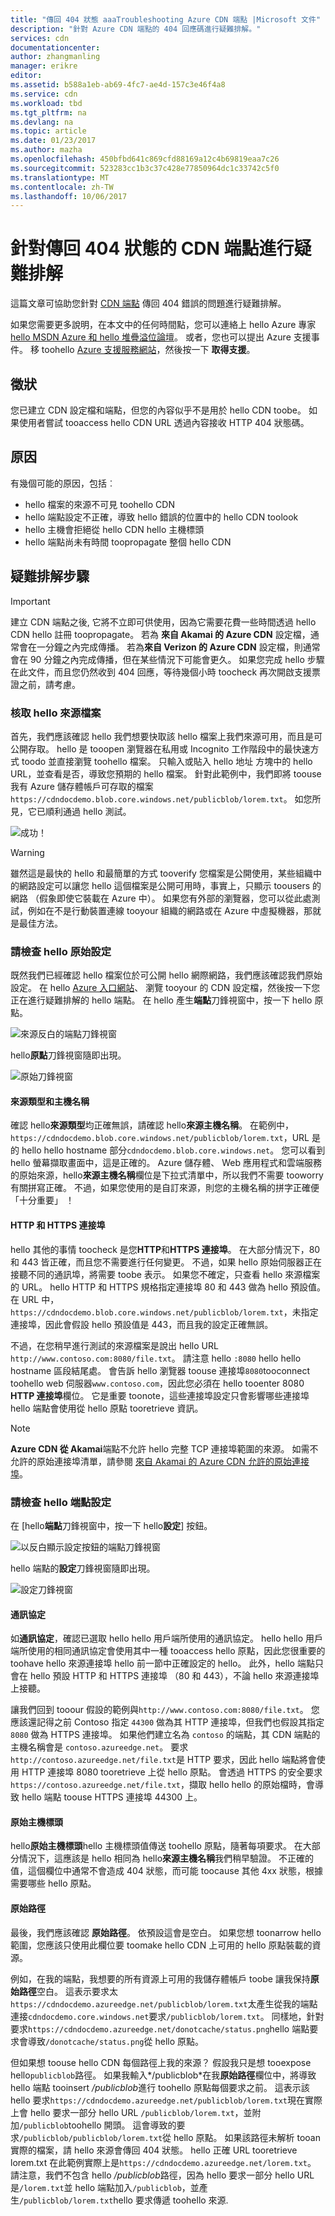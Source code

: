 ```yaml
---
title: "傳回 404 狀態 aaaTroubleshooting Azure CDN 端點 |Microsoft 文件"
description: "針對 Azure CDN 端點的 404 回應碼進行疑難排解。"
services: cdn
documentationcenter: 
author: zhangmanling
manager: erikre
editor: 
ms.assetid: b588a1eb-ab69-4fc7-ae4d-157c3e46f4a8
ms.service: cdn
ms.workload: tbd
ms.tgt_pltfrm: na
ms.devlang: na
ms.topic: article
ms.date: 01/23/2017
ms.author: mazha
ms.openlocfilehash: 450bfbd641c869cfd88169a12c4b69819eaa7c26
ms.sourcegitcommit: 523283cc1b3c37c428e77850964dc1c33742c5f0
ms.translationtype: MT
ms.contentlocale: zh-TW
ms.lasthandoff: 10/06/2017
---
```

# <a name="troubleshooting-cdn-endpoints-returning-404-statuses"></a>針對傳回 404 狀態的 CDN 端點進行疑難排解
這篇文章可協助您針對 [CDN 端點](cdn-create-new-endpoint.md) 傳回 404 錯誤的問題進行疑難排解。

如果您需要更多說明，在本文中的任何時間點，您可以連絡上 hello Azure 專家[hello MSDN Azure 和 hello 堆疊溢位論壇](https://azure.microsoft.com/support/forums/)。 或者，您也可以提出 Azure 支援事件。 移 toohello [Azure 支援服務網站](https://azure.microsoft.com/support/options/)，然後按一下 **取得支援**。

## <a name="symptom"></a>徵狀
您已建立 CDN 設定檔和端點，但您的內容似乎不是用於 hello CDN toobe。  如果使用者嘗試 tooaccess hello CDN URL 透過內容接收 HTTP 404 狀態碼。 

## <a name="cause"></a>原因
有幾個可能的原因，包括︰

* hello 檔案的來源不可見 toohello CDN
* hello 端點設定不正確，導致 hello 錯誤的位置中的 hello CDN toolook
* hello 主機會拒絕從 hello CDN hello 主機標頭
* hello 端點尚未有時間 toopropagate 整個 hello CDN

## <a name="troubleshooting-steps"></a>疑難排解步驟
> [!IMPORTANT]
> 建立 CDN 端點之後, 它將不立即可供使用，因為它需要花費一些時間透過 hello CDN hello 註冊 toopropagate。  若為 <b>來自 Akamai 的 Azure CDN</b> 設定檔，通常會在一分鐘之內完成傳播。  若為<b>來自 Verizon 的 Azure CDN</b> 設定檔，則通常會在 90 分鐘之內完成傳播，但在某些情況下可能會更久。  如果您完成 hello 步驟在此文件，而且您仍然收到 404 回應，等待幾個小時 toocheck 再次開啟支援票證之前，請考慮。
> 
> 

### <a name="check-hello-origin-file"></a>核取 hello 來源檔案
首先，我們應該確認 hello 我們想要快取該 hello 檔案上我們來源可用，而且是可公開存取。  hello 是 tooopen 瀏覽器在私用或 Incognito 工作階段中的最快速方式 toodo 並直接瀏覽 toohello 檔案。  只輸入或貼入 hello 地址 方塊中的 hello URL，並查看是否，導致您預期的 hello 檔案。  針對此範例中，我們即將 toouse 我有 Azure 儲存體帳戶可存取的檔案`https://cdndocdemo.blob.core.windows.net/publicblob/lorem.txt`。  如您所見，它已順利通過 hello 測試。

![成功！](./media/cdn-troubleshoot-endpoint/cdn-origin-file.png)

> [!WARNING]
> 雖然這是最快的 hello 和最簡單的方式 tooverify 您檔案是公開使用，某些組織中的網路設定可以讓您 hello 這個檔案是公開可用時，事實上，只顯示 toousers 的網路 （假象即使它裝載在 Azure 中）。  如果您有外部的瀏覽器，您可以從此處測試，例如在不是行動裝置連線 tooyour 組織的網路或在 Azure 中虛擬機器，那就是最佳方法。
> 
> 

### <a name="check-hello-origin-settings"></a>請檢查 hello 原始設定
既然我們已經確認 hello 檔案位於可公開 hello 網際網路，我們應該確認我們原始設定。  在 hello [Azure 入口網站](https://portal.azure.com)、 瀏覽 tooyour 的 CDN 設定檔，然後按一下您正在進行疑難排解的 hello 端點。  在 hello 產生**端點**刀鋒視窗中，按一下 hello 原點。  

![來源反白的端點刀鋒視窗](./media/cdn-troubleshoot-endpoint/cdn-endpoint.png)

hello**原點**刀鋒視窗隨即出現。 

![原始刀鋒視窗](./media/cdn-troubleshoot-endpoint/cdn-origin-settings.png)

#### <a name="origin-type-and-hostname"></a>來源類型和主機名稱
確認 hello**來源類型**均正確無誤，請確認 hello**來源主機名稱**。  在範例中， `https://cdndocdemo.blob.core.windows.net/publicblob/lorem.txt`，URL 是的 hello hello hostname 部分`cdndocdemo.blob.core.windows.net`。  您可以看到 hello 螢幕擷取畫面中，這是正確的。  Azure 儲存體、 Web 應用程式和雲端服務的原始來源，hello**來源主機名稱**欄位是下拉式清單中，所以我們不需要 tooworry 有關拼寫正確。  不過，如果您使用的是自訂來源，則您的主機名稱的拼字正確便「十分重要」  ！

#### <a name="http-and-https-ports"></a>HTTP 和 HTTPS 連接埠
hello 其他的事情 toocheck 是您**HTTP**和**HTTPS 連接埠**。  在大部分情況下，80 和 443 皆正確，而且您不需要進行任何變更。  不過，如果 hello 原始伺服器正在接聽不同的通訊埠，將需要 toobe 表示。  如果您不確定，只查看 hello 來源檔案的 URL。  hello HTTP 和 HTTPS 規格指定連接埠 80 和 443 做為 hello 預設值。 在 URL 中， `https://cdndocdemo.blob.core.windows.net/publicblob/lorem.txt`，未指定連接埠，因此會假設 hello 預設值是 443，而且我的設定正確無誤。  

不過，在您稍早進行測試的來源檔案是說出 hello URL `http://www.contoso.com:8080/file.txt`。  請注意 hello `:8080` hello hello hostname 區段結尾處。  會告訴 hello 瀏覽器 toouse 連接埠`8080`tooconnect toohello web 伺服器`www.contoso.com`，因此您必須在 hello tooenter 8080 **HTTP 連接埠**欄位。  它是重要 toonote，這些連接埠設定只會影響哪些連接埠 hello 端點會使用從 hello 原點 tooretrieve 資訊。

> [!NOTE]
> **Azure CDN 從 Akamai**端點不允許 hello 完整 TCP 連接埠範圍的來源。  如需不允許的原始連接埠清單，請參閱 [來自 Akamai 的 Azure CDN 允許的原始連接埠](https://msdn.microsoft.com/library/mt757337.aspx)。  
> 
> 

### <a name="check-hello-endpoint-settings"></a>請檢查 hello 端點設定
在 [hello**端點**刀鋒視窗中，按一下 hello**設定**] 按鈕。

![以反白顯示設定按鈕的端點刀鋒視窗](./media/cdn-troubleshoot-endpoint/cdn-endpoint-configure-button.png)

hello 端點的**設定**刀鋒視窗隨即出現。

![設定刀鋒視窗](./media/cdn-troubleshoot-endpoint/cdn-configure.png)

#### <a name="protocols"></a>通訊協定
如**通訊協定**，確認已選取 hello hello 用戶端所使用的通訊協定。  hello hello 用戶端所使用的相同通訊協定會使用其中一種 tooaccess hello 原點，因此您很重要的 toohave hello 來源連接埠 hello 前一節中正確設定的 hello。  此外，hello 端點只會在 hello 預設 HTTP 和 HTTPS 連接埠 （80 和 443），不論 hello 來源連接埠上接聽。

讓我們回到 tooour 假設的範例與`http://www.contoso.com:8080/file.txt`。  您應該還記得之前 Contoso 指定 `44300` 做為其 HTTP 連接埠，但我們也假設其指定 `8080` 做為 HTTPS 連接埠。  如果他們建立名為 `contoso` 的端點，其 CDN 端點的主機名稱會是 `contoso.azureedge.net`。  要求`http://contoso.azureedge.net/file.txt`是 HTTP 要求，因此 hello 端點將會使用 HTTP 連接埠 8080 tooretrieve 上從 hello 原點。  會透過 HTTPS 的安全要求`https://contoso.azureedge.net/file.txt`，擷取 hello hello 的原始檔時，會導致 hello 端點 toouse HTTPS 連接埠 44300 上。

#### <a name="origin-host-header"></a>原始主機標頭
hello**原始主機標頭**hello 主機標頭值傳送 toohello 原點，隨著每項要求。  在大部分情況下，這應該是 hello 相同為 hello**來源主機名稱**我們稍早驗證。  不正確的值，這個欄位中通常不會造成 404 狀態，而可能 toocause 其他 4xx 狀態，根據需要哪些 hello 原點。

#### <a name="origin-path"></a>原始路徑
最後，我們應該確認 **原始路徑**。  依預設這會是空白。  如果您想 toonarrow hello 範圍，您應該只使用此欄位要 toomake hello CDN 上可用的 hello 原點裝載的資源。  

例如，在我的端點，我想要的所有資源上可用的我儲存體帳戶 toobe 讓我保持**原始路徑**空白。  這表示要求太`https://cdndocdemo.azureedge.net/publicblob/lorem.txt`太產生從我的端點連接`cdndocdemo.core.windows.net`要求`/publicblob/lorem.txt`。  同樣地，針對要求`https://cdndocdemo.azureedge.net/donotcache/status.png`hello 端點要求會導致`/donotcache/status.png`從 hello 原點。

但如果想 toouse hello CDN 每個路徑上我的來源？  假設我只是想 tooexpose hello`publicblob`路徑。  如果我輸入*/publicblob*在我**原始路徑**欄位中，將導致 hello 端點 tooinsert */publicblob*進行 toohello 原點每個要求之前。  這表示該 hello 要求`https://cdndocdemo.azureedge.net/publicblob/lorem.txt`現在實際上會 hello 要求一部分 hello URL `/publicblob/lorem.txt`，並附加`/publicblob`toohello 開頭。 這會導致的要求`/publicblob/publicblob/lorem.txt`從 hello 原點。  如果該路徑未解析 tooan 實際的檔案，請 hello 來源會傳回 404 狀態。  hello 正確 URL tooretrieve lorem.txt 在此範例實際上是`https://cdndocdemo.azureedge.net/lorem.txt`。  請注意，我們不包含 hello */publicblob*路徑，因為 hello 要求一部分 hello URL 是`/lorem.txt`並 hello 端點加入`/publicblob`，並產生`/publicblob/lorem.txt`hello 要求傳遞 toohello 來源.

